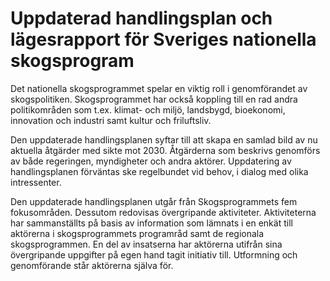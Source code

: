# Uppdaterad handlingsplan och lägesrapport för Sveriges nationella skogsprogram

Det nationella skogsprogrammet spelar en viktig roll i genomförandet av skogspolitiken. Skogsprogrammet har också koppling till en rad andra politikområden som t.ex. klimat\- och miljö, landsbygd, bioekonomi, innovation och industri samt kultur och friluftsliv.


Den uppdaterade handlingsplanen syftar till att skapa en samlad bild av nu aktuella åtgärder med sikte mot 2030\. Åtgärderna som beskrivs genomförs av både regeringen, myndigheter och andra aktörer. Uppdatering av handlingsplanen förväntas ske regelbundet vid behov, i dialog med olika intressenter.

Den uppdaterade handlingsplanen utgår från Skogsprogrammets fem fokusområden. Dessutom redovisas övergripande aktiviteter. Aktiviteterna har sammanställts på basis av information som lämnats i en enkät till aktörerna i skogsprogrammets programråd samt de regionala skogsprogrammen. En del av insatserna har aktörerna utifrån sina övergripande uppgifter på egen hand tagit initiativ till. Utformning och genom­förande står aktörerna själva för.​
